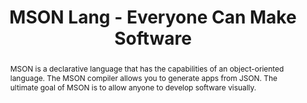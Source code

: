 ---
title: "MSON Lang - Everyone Can Make Software"
speaker: Geoff Cox
tags: ["Talk", "CascadiaJS 2019", "Geoff Cox"]
abstract: "MSON is a declarative language that has the capabilities of an object-oriented language. The MSON compiler allows you to generate apps from JSON. The ultimate goal of MSON is to allow anyone to develop software visually."
layout: talk
---